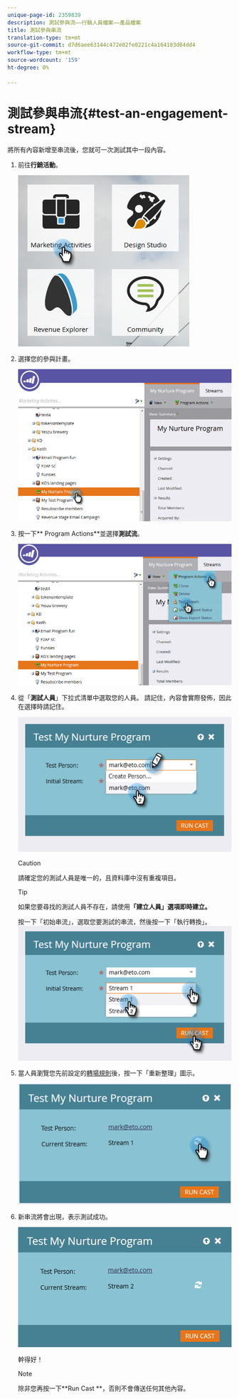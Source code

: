 ```yaml
---
unique-page-id: 2359839
description: 測試參與流——行銷人員檔案——產品檔案
title: 測試參與串流
translation-type: tm+mt
source-git-commit: d7d6aee63144c472e02fe0221c4a164183d04dd4
workflow-type: tm+mt
source-wordcount: '159'
ht-degree: 0%

---
```



# 測試參與串流{#test-an-engagement-stream}

將所有內容新增至串流後，您就可一次測試其中一段內容。

1. 前往&#x200B;**行銷活動**。

   ![](assets/one.png)

1. 選擇您的參與計畫。

   ![](assets/two.png)

1. 按一下** Program Actions**並選擇&#x200B;**測試流**。

   ![](assets/three.png)

1. 從「**測試人員**」下拉式清單中選取您的人員。 請記住，內容會實際發佈，因此在選擇時請記住。

   ![](assets/four-rubix.png)

   >[!CAUTION]
   >
   >請確定您的測試人員是唯一的，且資料庫中沒有重複項目。

   >[!TIP]
   >
   >如果您要尋找的測試人員不存在，請使用&#x200B;**「建立人員」選項即時建立。**

   按一下「初始串流」，選取您要測試的串流，然後按一下「執行轉換」。
   ![](assets/five-rubiks.png)

1. 當人員瀏覽您先前設定的[轉場規則](transition-people-between-engagement-streams.md)後，按一下「重新整理」圖示。

   ![](assets/six-rubiks.png)

1. 新串流將會出現，表示測試成功。

   ![](assets/seven-rubiks.png)

   幹得好！

   >[!NOTE]
   >
   >除非您再按一下**Run Cast **，否則不會傳送任何其他內容。

